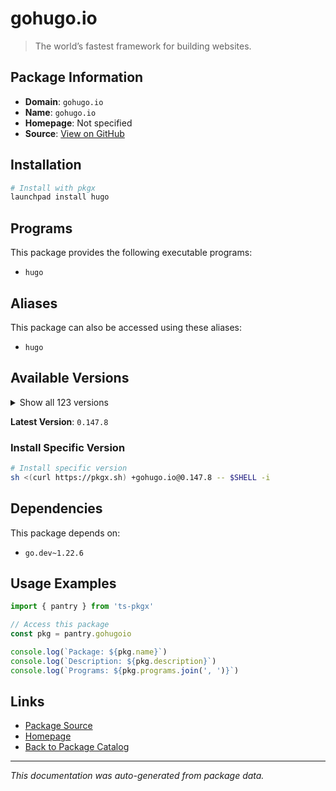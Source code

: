 # gohugo.io

> The world’s fastest framework for building websites.

## Package Information

- **Domain**: `gohugo.io`
- **Name**: `gohugo.io`
- **Homepage**: Not specified
- **Source**: [View on GitHub](https://github.com/pkgxdev/pantry/tree/main/projects/gohugo.io/package.yml)

## Installation

```bash
# Install with pkgx
launchpad install hugo
```

## Programs

This package provides the following executable programs:

- `hugo`

## Aliases

This package can also be accessed using these aliases:

- `hugo`

## Available Versions

<details>
<summary>Show all 123 versions</summary>

- `0.147.8`, `0.147.7`, `0.147.6`, `0.147.5`, `0.147.4`
- `0.147.3`, `0.147.2`, `0.147.1`, `0.147.0`, `0.146.7`
- `0.146.6`, `0.146.5`, `0.146.4`, `0.146.3`, `0.146.2`
- `0.146.1`, `0.146.0`, `0.145.0`, `0.144.2`, `0.144.1`
- `0.144.0`, `0.143.1`, `0.143.0`, `0.142.0`, `0.141.0`
- `0.140.2`, `0.140.1`, `0.140.0`, `0.139.5`, `0.139.4`
- `0.139.3`, `0.139.2`, `0.139.1`, `0.139.0`, `0.138.0`
- `0.137.1`, `0.137.0`, `0.136.5`, `0.136.4`, `0.136.3`
- `0.136.2`, `0.136.1`, `0.136.0`, `0.135.0`, `0.134.3`
- `0.134.2`, `0.134.1`, `0.134.0`, `0.133.1`, `0.133.0`
- `0.132.2`, `0.132.1`, `0.132.0`, `0.131.0`, `0.130.0`
- `0.129.0`, `0.128.2`, `0.128.1`, `0.128.0`, `0.127.0`
- `0.126.3`, `0.126.2`, `0.126.1`, `0.126.0`, `0.125.7`
- `0.125.6`, `0.125.5`, `0.125.4`, `0.125.3`, `0.125.2`
- `0.125.1`, `0.125.0`, `0.124.1`, `0.124.0`, `0.123.8`
- `0.123.7`, `0.123.6`, `0.123.5`, `0.123.4`, `0.123.3`
- `0.123.2`, `0.123.1`, `0.123.0`, `0.122.0`, `0.121.2`
- `0.121.1`, `0.121.0`, `0.120.4`, `0.120.3`, `0.120.2`
- `0.120.1`, `0.120.0`, `0.119.0`, `0.118.2`, `0.118.1`
- `0.118.0`, `0.116.1`, `0.116.0`, `0.115.4`, `0.115.3`
- `0.115.2`, `0.115.1`, `0.115.0`, `0.114.1`, `0.114.0`
- `0.113.0`, `0.112.7`, `0.112.6`, `0.112.5`, `0.112.4`
- `0.112.3`, `0.112.2`, `0.112.1`, `0.112.0`, `0.111.3`
- `0.111.2`, `0.111.1`, `0.111.0`, `0.109.0`, `0.108.0`
- `0.107.0`, `0.105.0`, `0.104.3`

</details>

**Latest Version**: `0.147.8`

### Install Specific Version

```bash
# Install specific version
sh <(curl https://pkgx.sh) +gohugo.io@0.147.8 -- $SHELL -i
```

## Dependencies

This package depends on:

- `go.dev~1.22.6`

## Usage Examples

```typescript
import { pantry } from 'ts-pkgx'

// Access this package
const pkg = pantry.gohugoio

console.log(`Package: ${pkg.name}`)
console.log(`Description: ${pkg.description}`)
console.log(`Programs: ${pkg.programs.join(', ')}`)
```

## Links

- [Package Source](https://github.com/pkgxdev/pantry/tree/main/projects/gohugo.io/package.yml)
- [Homepage](#)
- [Back to Package Catalog](../package-catalog.md)

---

*This documentation was auto-generated from package data.*
